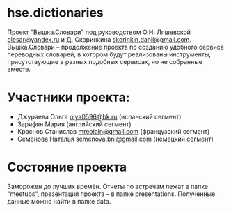 # hse.dictionaries
Проект "Вышка.Словари" под руководством О.Н. Ляшевской olesar@yandex.ru и Д. Скоринкина skorinkin.danil@gmail.com.
Вышка.Словари – продолжение проекта по созданию удобного сервиса переводных словарей, в котором будут реализованы инструменты, присутствующие в разных подобных сервисах, но не собранные вместе.
# Участники проекта: 
* Джураева Ольга olya0596@bk.ru (испанский сегмент)
* Зарифян Мария (английский сегмент)
* Краснов Станислав mreolain@gmail.com (французский сегмент)
* Семёнова Наталья semenova.bnl@gmail.com (немецкий сегмент)
# Состояние проекта
Заморожен до лучших времён.
Отчеты по встречам лежат в папке "meetups", презентация проекта – в папке presentations.
Полученные данные можно найти в папке data.



